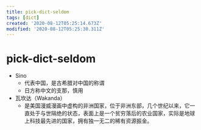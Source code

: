 ```yaml
---
title: pick-dict-seldom
tags: [dict]
created: '2020-08-12T05:25:14.673Z'
modified: '2020-08-12T05:25:30.311Z'
---
```


# pick-dict-seldom

- Sino
  - 代表中国，是古希腊对中国的称谓
  - 日方称中文的支那，慎用
- 瓦坎达（Wakanda）
  - 是美国漫威漫画中虚构的非洲国家，位于非洲东部，几个世纪以来，它一直处于与世隔绝的状态，表面上是一个贫穷落后的农业国家，实际是地球上科技最先进的国家，拥有独一无二的稀有资源振金。
